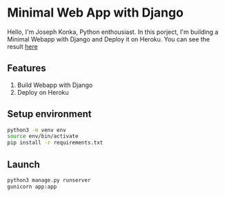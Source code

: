 # Minimal Web App with Django
Hello, I'm Joseph Konka, Python enthousiast. In this porject, I'm building a Minimal Webapp with Django and Deploy it on Heroku. You can see the result [here](https://minimal-django-app-jk.herokuapp.com)

## Features
1. Build Webapp with Django
2. Deploy on Heroku

## Setup environment
```sh
python3 -m venv env
source env/bin/activate
pip install -r requirements.txt
```

## Launch
```sh
python3 manage.py runserver
gunicorn app:app
```